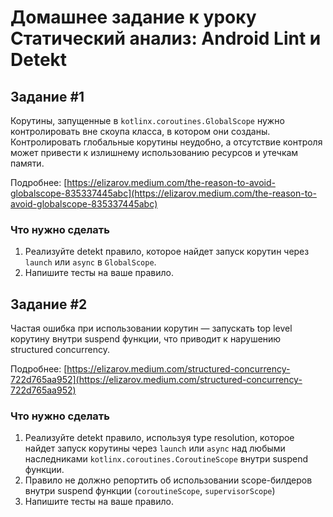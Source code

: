 # Домашнее задание к уроку Статический анализ: Android Lint и Detekt

## Задание #1

Корутины, запущенные в `kotlinx.coroutines.GlobalScope` нужно контролировать вне скоупа класса, в котором они созданы. Контролировать глобальные корутины неудобно, а отсутствие контроля может привести к излишнему использованию ресурсов и утечкам памяти.

Подробнее: [https://elizarov.medium.com/the-reason-to-avoid-globalscope-835337445abc](https://elizarov.medium.com/the-reason-to-avoid-globalscope-835337445abc)

### Что нужно сделать

1. Реализуйте detekt правило, которое найдет запуск корутин через `launch` или `async` в `GlobalScope`.
2. Напишите тесты на ваше правило.

## Задание #2

Частая ошибка при использовании корутин — запускать top level корутину внутри suspend функции, что приводит к нарушению structured concurrency.

Подробнее: [https://elizarov.medium.com/structured-concurrency-722d765aa952](https://elizarov.medium.com/structured-concurrency-722d765aa952)

### Что нужно сделать

1. Реализуйте detekt правило, используя type resolution, которое найдет запуск корутины через `launch` или `async` над любыми наследниками `kotlinx.coroutines.CoroutineScope` внутри suspend функции.
2. Правило не должно репортить об использовании scope-билдеров внутри suspend функции (`coroutineScope`, `supervisorScope`)
3. Напишите тесты на ваше правило.
